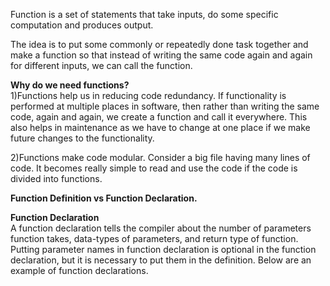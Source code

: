 Function is a set of statements that take inputs, do some specific computation and produces output.                                 
                                
The idea is to put some commonly or repeatedly done task together and make a function so that instead
of writing the same code again and again for different inputs, we can call the function.


**Why do we need functions?**                                    
1)Functions help us in reducing code redundancy. If functionality is performed at multiple places in software, then rather than writing the same code, again and again, we create a function and call it everywhere. This also helps in maintenance as we have to change at one place if we make future changes to the functionality.       

2)Functions make code modular. Consider a big file having many lines of code. It becomes really simple to read and use the code if the code is divided into functions.


**Function Definition vs Function Declaration.** 
           

                                                   
**Function Declaration**                                        
A function declaration tells the compiler about the number of parameters function takes, data-types of parameters, and return type of function. Putting parameter names in function declaration is optional in the function declaration, but it is necessary to put them in the definition. Below are an example of function declarations.              
